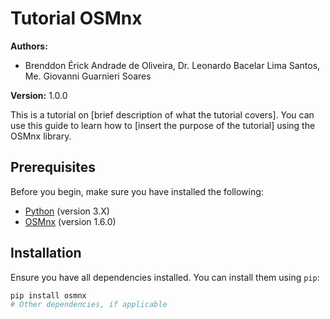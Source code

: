 # Tutorial OSMnx

**Authors:**
- Brenddon Érick Andrade de Oliveira, Dr. Leonardo Bacelar Lima Santos, Me. Giovanni Guarnieri Soares

**Version:** 1.0.0

This is a tutorial on [brief description of what the tutorial covers]. You can use this guide to learn how to [insert the purpose of the tutorial] using the OSMnx library.

## Prerequisites

Before you begin, make sure you have installed the following:

- [Python](https://www.python.org/) (version 3.X)
- [OSMnx](https://github.com/gboeing/osmnx) (version 1.6.0)

## Installation

Ensure you have all dependencies installed. You can install them using `pip`:

```bash
pip install osmnx
# Other dependencies, if applicable

